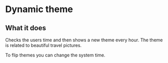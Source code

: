 # Dynamic theme

## What it does

Checks the users time and then shows a new theme every hour. The theme is related to beautiful travel pictures.

To flip themes you can change the system time.

